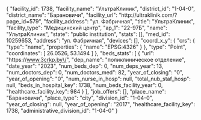 {
    "facility_id": 1738,
    "facility_name": "УльтраКлиник",
    "district_id": "1-04-0",
    "district_name": "Барановичи",
    "facility_url": "http:\/\/ultraklinik.com\/?page_id=579",
    "facility_address": "ул. Фабричная",
    "title": "УльтраКлиник",
    "facility_type": "Медицинский центр",
    "ap_1": "22-97Б",
    "name": "УльтраКлиник",
    "state": "public institution",
    "stats": [],
    "med_id": 10259653,
    "address": "ул. Фабричная",
    "devices": [],
    "coord_x_y": {
        "crs": {
            "type": "name",
            "properties": {
                "name": "EPSG:4326"
            }
        },
        "type": "Point",
        "coordinates": [
            26.0526,
            53.1494
        ]
    },
    "beds_stats": [
        {
            "url": "https:\/\/www.3crkp.by\/",
            "dep_name": "поликлиническое отделение",
            "date_year": "2023",
            "num_beds_dep": 0,
            "num_deps_year": 13,
            "num_doctors_dep": 0,
            "num_doctors_med": 82,
            "year_of_closing": "0",
            "year_of_opening": "0",
            "num_nurse_in_hosp": null,
            "total_nub_staf_hosp": null,
            "beds_in_hospital_key": 1738,
            "num_beds_facility_year": 0,
            "healthcare_facility_key": 984
        }
    ],
    "job_offers": [],
    "place_name": "Барановичи",
    "place_type": "city",
    "division_id": "1-04-0",
    "year_of_closing": null,
    "year_of_opening": "2017",
    "healthcare_facility_key": 1738,
    "administrative_division_id": "1-04-0"
}